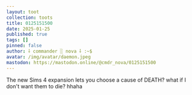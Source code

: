 ```yaml
---
layout: toot
collection: toots
title: 0125151500
date: 2025-01-25
published: true
tags: []
pinned: false
author: ⸸ commander ░ nova ⸸ :~$
avatar: /img/avatar/daemon.jpeg
mastodon: https://mastodon.online/@cmdr_nova/0125151500
---
```


The new Sims 4 expansion lets you choose a cause of DEATH? what if I don't want them to die? hhaha
